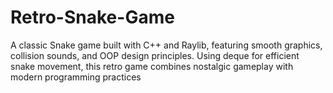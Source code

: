 # Retro-Snake-Game
A classic Snake game built with C++ and Raylib, featuring smooth graphics, collision sounds, and OOP design principles. Using deque for efficient snake movement, this retro game combines nostalgic gameplay with modern programming practices
